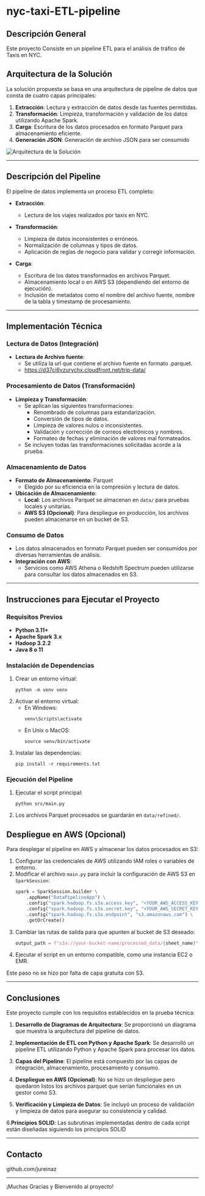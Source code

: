 # nyc-taxi-ETL-pipeline

## Descripción General

Este proyecto Consiste en un pipeline ETL para el análisis de tráfico de Taxis en NYC.


## Arquitectura de la Solución

La solución propuesta se basa en una arquitectura de pipeline de datos que consta de cuatro capas principales:

1. **Extracción**: Lectura y extracción de datos desde las fuentes permitidas.
2. **Transformación**: Limpieza, transformación y validación de los datos utilizando Apache Spark.
3. **Carga**: Escritura de los datos procesados en formato Parquet para almacenamiento eficiente.
4. **Generación JSON**: Generación de archivo JSON para ser consumido

![Arquitectura de la Solución](Diagrama%20Arquitectónico%20ETL.png)

---

## Descripción del Pipeline

El pipeline de datos implementa un proceso ETL completo:

- **Extracción**:
  - Lectura de los viajes realizados por taxis en NYC.

- **Transformación**:
  - Limpieza de datos inconsistentes o erróneos.
  - Normalización de columnas y tipos de datos.
  - Aplicación de reglas de negocio para validar y corregir información.

- **Carga**:
  - Escritura de los datos transformados en archivos Parquet.
  - Almacenamiento local o en AWS S3 (dependiendo del entorno de ejecución).
  - Inclusión de metadatos como el nombre del archivo fuente, nombre de la tabla y timestamp de procesamiento.

---

## Implementación Técnica

### Lectura de Datos (Integración)

- **Lectura de Archivo fuente**:
  - Se utiliza la url que contiene el archivo fuente en formato .parquet.
  - https://d37ci6vzurychx.cloudfront.net/trip-data/

### Procesamiento de Datos (Transformación)

- **Limpieza y Transformación**:
  - Se aplican las siguientes transformaciones:
    - Renombrado de columnas para estandarización.
    - Conversión de tipos de datos.
    - Limpieza de valores nulos o inconsistentes.
    - Validación y corrección de correos electrónicos y nombres.
    - Formateo de fechas y eliminación de valores mal formateados.
  - Se incluyen todas las transformaciones solicitadas acorde a la prueba.

### Almacenamiento de Datos

- **Formato de Almacenamiento**: Parquet
  - Elegido por su eficiencia en la compresión y lectura de datos.
- **Ubicación de Almacenamiento**:
  - **Local**: Los archivos Parquet se almacenan en `data/` para pruebas locales y unitarias.
  - **AWS S3 (Opcional)**: Para despliegue en producción, los archivos pueden almacenarse en un bucket de S3.

### Consumo de Datos

- Los datos almacenados en formato Parquet pueden ser consumidos por diversas herramientas de análisis.
- **Integración con AWS**:
  - Servicios como AWS Athena o Redshift Spectrum pueden utilizarse para consultar los datos almacenados en S3.

---
## Instrucciones para Ejecutar el Proyecto

### Requisitos Previos

- **Python 3.11+**
- **Apache Spark 3.x**
- **Hadoop 3.2.2**
- **Java 8 o 11**

### Instalación de Dependencias

1. Crear un entorno virtual:
   ```
   python -m venv venv
   ```
2. Activar el entorno virtual:
   - En Windows:
     ```
     venv\Scripts\activate
     ```
   - En Unix o MacOS:
     ```
     source venv/bin/activate
     ```
3. Instalar las dependencias:
   ```
   pip install -r requirements.txt
   ```

### Ejecución del Pipeline

1. Ejecutar el script principal:
   ```
   python src/main.py
   ```
2. Los archivos Parquet procesados se guardarán en `data/refined/`.

## Despliegue en AWS (Opcional)

Para desplegar el pipeline en AWS y almacenar los datos procesados en S3:

1. Configurar las credenciales de AWS utilizando IAM roles o variables de entorno.
2. Modificar el archivo `main.py` para incluir la configuración de AWS S3 en `SparkSession`:
   ```python
   spark = SparkSession.builder \
       .appName("DataPipelineApp") \
       .config("spark.hadoop.fs.s3a.access.key", "<YOUR_AWS_ACCESS_KEY>") \
       .config("spark.hadoop.fs.s3a.secret.key", "<YOUR_AWS_SECRET_KEY>") \
       .config("spark.hadoop.fs.s3a.endpoint", "s3.amazonaws.com") \
       .getOrCreate()
   ```
3. Cambiar las rutas de salida para que apunten al bucket de S3 deseado:
   ```python
   output_path = f"s3a://your-bucket-name/processed_data/{sheet_name}"
   ```
4. Ejecutar el script en un entorno compatible, como una instancia EC2 o EMR.

Este paso no se hizo por falta de capa gratuita con S3.

---

## Conclusiones

Este proyecto cumple con los requisitos establecidos en la prueba técnica:

1. **Desarrollo de Diagramas de Arquitectura**: Se proporcionó un diagrama que muestra la arquitectura del pipeline de datos.

2. **Implementación de ETL con Python y Apache Spark**: Se desarrolló un pipeline ETL utilizando Python y Apache Spark para procesar los datos.

3. **Capas del Pipeline**: El pipeline está compuesto por las capas de integración, almacenamiento, procesamiento y consumo.

4. **Despliegue en AWS (Opcional)**: No se hizo un despliegue pero quedaron listos los archivos parquet que serían funcionales en un gestor como S3.

5. **Verificación y Limpieza de Datos**: Se incluyó un proceso de validación y limpieza de datos para asegurar su consistencia y calidad.

6.**Principios SOLID**: Las subrutinas implementadas dentro de cada script están diseñadas siguiendo los principios SOLID 

---

## Contacto

github.com/jureinaz

---

¡Muchas Gracias y Bienvenido al proyecto!

